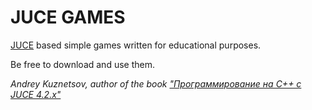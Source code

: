 # JUCE GAMES

[JUCE](https://www.juce.com/features) based simple games written for educational purposes.

Be free to download and use them.

*Andrey Kuznetsov, author of the book ["Программирование на C++ с JUCE 4.2.x"](https://leanpub.com/juce4x_ru)*
